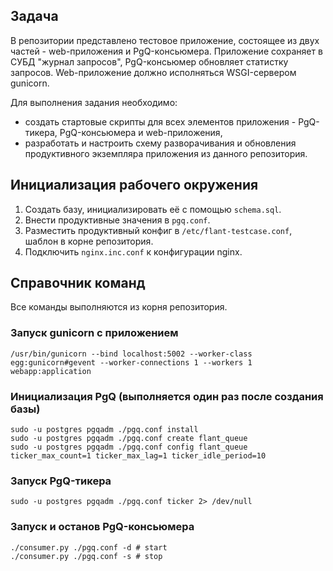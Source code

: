 ## Задача
В репозитории представлено тестовое приложение, состоящее из двух частей - web-приложения и PgQ-консьюмера. Приложение сохраняет в СУБД "журнал запросов", PgQ-консьюмер обновляет статистку запросов. Web-приложение должно исполняться WSGI-сервером gunicorn.

Для выполнения задания необходимо:
* создать стартовые скрипты для всех элементов приложения - PgQ-тикера, PgQ-консьюмера и web-приложения,
* разработать и настроить схему разворачивания и обновления продуктивного экземпляра приложения из данного репозитория.

## Инициализация рабочего окружения
1. Создать базу, инициализировать её с помощью ```schema.sql```.
2. Внести продуктивные значения в ```pgq.conf```.
3. Разместить продуктивный конфиг в ```/etc/flant-testcase.conf```, шаблон в корне репозитория.
4. Подключить ```nginx.inc.conf``` к конфигурации nginx.

## Справочник команд
Все команды выполняются из корня репозитория.

### Запуск gunicorn с приложением
```
/usr/bin/gunicorn --bind localhost:5002 --worker-class egg:gunicorn#gevent --worker-connections 1 --workers 1 webapp:application
```

### Инициализация PgQ (выполняется один раз после создания базы)
```
sudo -u postgres pgqadm ./pgq.conf install
sudo -u postgres pgqadm ./pgq.conf create flant_queue
sudo -u postgres pgqadm ./pgq.conf config flant_queue ticker_max_count=1 ticker_max_lag=1 ticker_idle_period=10
```

### Запуск PgQ-тикера
```
sudo -u postgres pgqadm ./pgq.conf ticker 2> /dev/null
```


### Запуск и останов PgQ-консьюмера
```
./consumer.py ./pgq.conf -d # start
./consumer.py ./pgq.conf -s # stop
```
